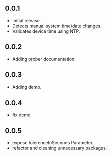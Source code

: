 ## 0.0.1

- Initial release.
- Detects manual system time/date changes.
- Validates device time using NTP.

## 0.0.2
- Adding prober documentation.

## 0.0.3
- Adding demo.

## 0.0.4
- fix demo.

## 0.0.5
- expose tolerenceInSeconds Parameter.
- refactor and cleaning unnecessary packages.
